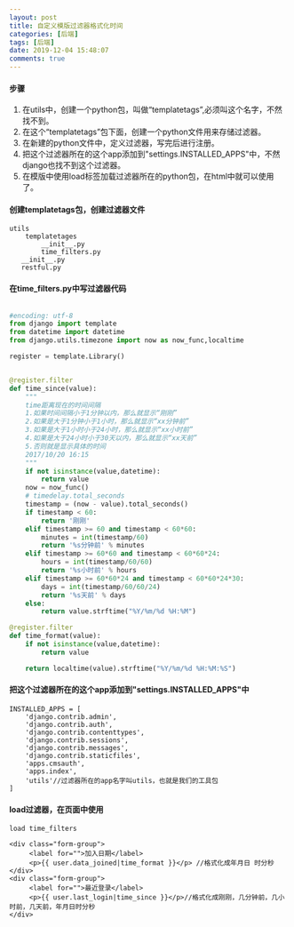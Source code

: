 ```yaml
---
layout: post
title: 自定义模版过滤器格式化时间
categories: [后端]
tags: [后端]
date: 2019-12-04 15:48:07
comments: true
---
```



#### 步骤
1. 在utils中，创建一个python包，叫做“templatetags”,必须叫这个名字，不然找不到。
2. 在这个“templatetags”包下面，创建一个python文件用来存储过滤器。
3. 在新建的python文件中，定义过滤器，写完后进行注册。
4. 把这个过滤器所在的这个app添加到"settings.INSTALLED_APPS"中，不然django也找不到这个过滤器。
5. 在模版中使用load标签加载过滤器所在的python包，在html中就可以使用了。


#### 创建templatetags包，创建过滤器文件


```
utils
    templatetages
        __init__.py
        time_filters.py
   __init__.py
   restful.py
```

#### 在time_filters.py中写过滤器代码


```python

#encoding: utf-8
from django import template
from datetime import datetime
from django.utils.timezone import now as now_func,localtime

register = template.Library()


@register.filter
def time_since(value):
    """
    time距离现在的时间间隔
    1.如果时间间隔小于1分钟以内，那么就显示“刚刚”
    2.如果是大于1分钟小于1小时，那么就显示“xx分钟前”
    3.如果是大于1小时小于24小时，那么就显示“xx小时前”
    4.如果是大于24小时小于30天以内，那么就显示“xx天前”
    5.否则就是显示具体的时间
    2017/10/20 16:15
    """
    if not isinstance(value,datetime):
        return value
    now = now_func()
    # timedelay.total_seconds
    timestamp = (now - value).total_seconds()
    if timestamp < 60:
        return '刚刚'
    elif timestamp >= 60 and timestamp < 60*60:
        minutes = int(timestamp/60)
        return '%s分钟前' % minutes
    elif timestamp >= 60*60 and timestamp < 60*60*24:
        hours = int(timestamp/60/60)
        return '%s小时前' % hours
    elif timestamp >= 60*60*24 and timestamp < 60*60*24*30:
        days = int(timestamp/60/60/24)
        return '%s天前' % days
    else:
        return value.strftime("%Y/%m/%d %H:%M")

@register.filter
def time_format(value):
    if not isinstance(value,datetime):
        return value

    return localtime(value).strftime("%Y/%m/%d %H:%M:%S")

```


#### 把这个过滤器所在的这个app添加到"settings.INSTALLED_APPS"中


```
INSTALLED_APPS = [
    'django.contrib.admin',
    'django.contrib.auth',
    'django.contrib.contenttypes',
    'django.contrib.sessions',
    'django.contrib.messages',
    'django.contrib.staticfiles',
    'apps.cmsauth',
    'apps.index',
    'utils'//过滤器所在的app名字叫utils，也就是我们的工具包
]
```


#### load过滤器，在页面中使用


```
load time_filters 

<div class="form-group">
     <label for="">加入日期</label>
     <p>{{ user.data_joined|time_format }}</p> //格式化成年月日 时分秒
</div>
<div class="form-group">
     <label for="">最近登录</label>
     <p>{{ user.last_login|time_since }}</p>//格式化成刚刚，几分钟前，几小时前，几天前，年月日时分秒
</div>
```































